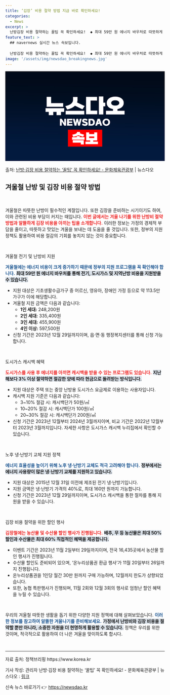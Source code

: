 ```yaml
---
title: ‘김장’ 비용 절약 방법 지금 바로 확인하세요!
categories:
  - News
excerpt: >
  난방김장 비용 절약하는 꿀팁 꼭 확인하세요!  ◆ 최대 59만 원 에너지 바우처로 따뜻하게  취약계층에게 전…
feature_text: >
  ## navernews 실시간 뉴스 속보입니다.

  난방김장 비용 절약하는 꿀팁 꼭 확인하세요!  ◆ 최대 59만 원 에너지 바우처로 따뜻하게  취약계층에게 전…
image: '/assets/img/newsdao_breakingnews.jpg'
---
```


![뉴스다오 속보](/assets/img/newsdao_breakingnews.jpg)

<p>출처: <a href="https://newsdao.kr/2536" rel="dofollow">난방·김장 비용 절약하는 ‘꿀팁’ 꼭 확인하세요! - 문화체육관광부</a> | 뉴스다오</p>

<h2 data-ke-size="size26">겨울철 난방 및 김장 비용 절약 방법</h2>

<p data-ke-size="size16">&nbsp;</p>

겨울철은 따뜻한 난방이 필수적인 계절입니다. 또한 김장을 준비하는 시기이기도 하여, 이와 관련된 비용 부담이 커지는 때입니다. <b><span style="color: #ee2323;">이번 글에서는 겨울 나기를 위한 난방비 절약 방법과 알뜰하게 김장 비용을 아끼는 팁을 소개합니다.</span></b> 이러한 정보는 가정의 경제적 부담을 줄이고, 따뜻하고 맛있는 겨울을 보내는 데 도움을 줄 것입니다. 또한, 정부의 지원 정책도 활용하여 비용 절감의 기회를 놓치지 않는 것이 중요합니다. 

<p data-ke-size="size16">&nbsp;</p>

겨울철 전기 및 난방비 지원

<b><span style="color: #1a5490;">겨울철에는 에너지 비용이 크게 증가하기 때문에 정부의 지원 프로그램을 꼭 확인해야 합니다.</span></b> <b><span style="background-color: #21538527;">최대 59만 원 에너지 바우처를 통해 전기, 도시가스 및 지역난방 비용을 지원받을 수 있습니다.</span></b>

- 지원 대상은 기초생활수급가구 중 어르신, 영유아, 장애인 가정 등으로 약 113.5만 가구가 이에 해당합니다.
- 겨울철 지원 금액은 다음과 같습니다:
  - <b>1인 세대:</b> 248,200원
  - <b>2인 세대:</b> 335,400원
  - <b>3인 세대:</b> 455,900원
  - <b>4인 이상:</b> 597,500원
- 신청 기간은 2023년 12월 29일까지이며, 읍·면·동 행정복지센터를 통해 신청 가능합니다.

<p data-ke-size="size16">&nbsp;</p>

도시가스 캐시백 혜택

<b><span style="color: #ee2323;">도시가스를 사용 후 에너지를 아끼면 캐시백을 받을 수 있는 프로그램도 있습니다.</span></b> <b><span style="background-color: #21538527;">지난해보다 3% 이상 절약하면 절감한 양에 따라 현금으로 돌려받는 방식입니다.</span></b>

- 지원 대상은 주택 또는 중앙 난방용 도시가스 요금제로 이용하는 사용자입니다.
- 캐시백 지원 기준은 다음과 같습니다:
  - 3~10% 절감 시: 캐시백단가 50원/㎥
  - 10~20% 절감 시: 캐시백단가 100원/㎥
  - 20~30% 절감 시: 캐시백단가 200원/㎥
- 신청 기간은 2023년 12월부터 2024년 3월까지이며, 비교 기간은 2022년 12월부터 2023년 3월까지입니다. 자세한 사항은 도시가스 캐시백 누리집에서 확인할 수 있습니다.

<p data-ke-size="size16">&nbsp;</p>

노후 냉·난방기 교체 지원 정책

<b><span style="color: #1a5490;">에너지 효율성을 높이기 위해 노후 냉·난방기 교체도 적극 고려해야 합니다.</span></b> <b><span style="background-color: #21538527;">정부에서는 에너지 사용량이 많은 냉·난방기 교체를 지원하고 있습니다.</span></b>

- 지원 대상은 2015년 12월 31일 이전에 제조된 전기 냉·난방기입니다.
- 지원 금액은 냉·난방기 가격의 40%로, 최대 160만 원까지 가능합니다.
- 신청 기간은 2023년 12월 29일까지이며, 도시가스 캐시백을 통한 절차를 통해 지원을 받을 수 있습니다.

<p data-ke-size="size16">&nbsp;</p>

김장 비용 절약을 위한 할인 행사

<b><span style="color: #ee2323;">김장철에는 농산물 및 수산물 할인 행사가 진행됩니다.</span></b> <b><span style="background-color: #21538527;">배추, 무 등 농산물은 최대 50% 할인과 수산물은 최대 60% 직접적인 혜택을 제공합니다.</span></b>

- 이벤트 기간은 2023년 11월 2일부터 29일까지이며, 전국 16,435곳에서 농산물 할인 행사가 진행됩니다.
- 수산물 할인도 준비되어 있으며, ‘온누리상품권 환급 행사’가 11월 20일부터 26일까지 진행됩니다.
- 온누리상품권을 1인당 월간 30만 원까지 구매 가능하며, 12월까지 한도가 상향되었습니다.
- 또한, 농협 특판행사가 진행되며, 11월 2회와 12월 3회의 행사로 엄청난 할인 혜택을 누릴 수 있습니다.

<p data-ke-size="size16">&nbsp;</p>

우리의 겨울철 따뜻한 생활을 돕기 위한 다양한 지원 정책에 대해 살펴보았습니다. <b><span style="color: #1a5490;">이러한 정보를 참고하여 알뜰한 겨울나기를 준비해보세요.</span></b> <b><span style="background-color: #21538527;">가정에서 난방비와 김장 비용을 절약할 뿐만 아니라, 소중한 자원을 더 현명하게 활용할 수 있습니다.</span></b> 정책은 우리를 위한 것이며, 적극적으로 활용하여 더 나은 겨울을 맞이하도록 합시다. 

<p data-ke-size="size16">&nbsp;</p>

<hr />

<p data-ke-size="size16">자료 출처: 정책브리핑 https://www.korea.kr</p>
<p data-ke-size="size16">기사 작성: 관리자 난방·김장 비용 절약하는 ‘꿀팁’ 꼭 확인하세요! - 문화체육관광부 | 뉴스다오 : <a href="https://newsdao.kr/2536">링크</a></p> 

신속 뉴스 바로가기 👉 <a href="https://newsdao.kr" rel="dofollow">https://newsdao.kr</a>


